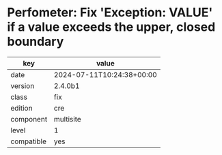 [//]: # (werk v2)
# Perfometer: Fix 'Exception: VALUE' if a value exceeds the upper, closed boundary

key        | value
---------- | ---
date       | 2024-07-11T10:24:38+00:00
version    | 2.4.0b1
class      | fix
edition    | cre
component  | multisite
level      | 1
compatible | yes


